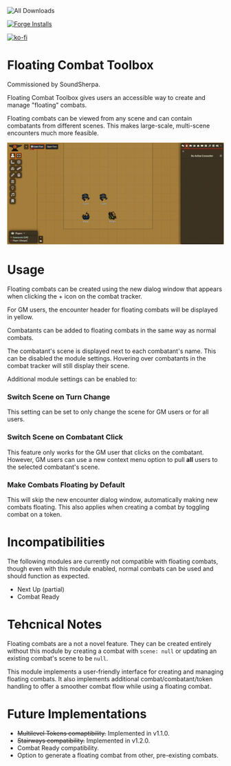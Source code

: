 ![All Downloads](https://img.shields.io/github/downloads/jessev14/floating-combat-toolbox/total?style=for-the-badge)

[![Forge Installs](https://img.shields.io/badge/dynamic/json?label=Forge%20Installs&query=package.installs&suffix=%25&url=https%3A%2F%2Fforge-vtt.com%2Fapi%2Fbazaar%2Fpackage%2Ffloating-combat-toolbox&colorB=4aa94a)](https://forge-vtt.com/bazaar#package=floating-combat-toolbox)

[![ko-fi](https://ko-fi.com/img/githubbutton_sm.svg)](https://ko-fi.com/jessev14)


# Floating Combat Toolbox

Commissioned by SoundSherpa.

Floating Combat Toolbox gives users an accessible way to create and manage "floating" combats.

Floating combats can be viewed from any scene and can contain combatants from different scenes. This makes large-scale, multi-scene encounters much more feasible.

<img src="/img/demo.gif" width=1000>

# Usage

Floating combats can be created using the new dialog window that appears when clicking the + icon on the combat tracker.

For GM users, the encounter header for floating combats will be displayed in yellow.

Combatants can be added to floating combats in the same way as normal combats.

The combatant's scene is displayed next to each combatant's name. This can be disabled the module settings. Hovering over combatants in the combat tracker will still display their scene.

Additional module settings can be enabled to:

### Switch Scene on Turn Change
This setting can be set to only change the scene for GM users or for all users.

### Switch Scene on Combatant Click
This feature only works for the GM user that clicks on the combatant.
However, GM users can use a new context menu option to pull **all** users to the selected combatant's scene.

### Make Combats Floating by Default
This will skip the new encounter dialog window, automatically making new combats floating. This also applies when creating a combat by toggling combat on a token.


# Incompatibilities
The following modules are currently not compatible with floating combats, though even with this module enabled, normal combats can be used and should function as expected.

* Next Up (partial)
* Combat Ready


# Tehcnical Notes
Floating combats are a not a novel feature. They can be created entirely without this module by creating a combat with `scene: null` or updating an existing combat's scene to be `null`.


This module implements a user-friendly interface for creating and managing floating combats. It also implements additional combat/combatant/token handling to offer a smoother combat flow while using a floating combat.


# Future Implementations
* ~~Multilevel Tokens comaptibility.~~ Implemented in v1.1.0.
* ~~Stairways compatibility.~~ Implemented in v1.2.0.
* Combat Ready compatibility.
* Option to generate a floating combat from other, pre-existing combats.
